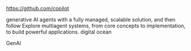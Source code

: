 https://github.com/copilot


generative AI agents with a fully managed, scalable solution, and then follow
Explore multiagent systems, from core concepts to implementation, to build powerful applications.
digital ocean

GenAI